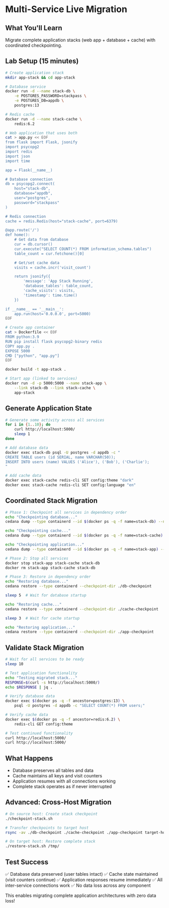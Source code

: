 # Multi-Service Live Migration

## What You'll Learn
Migrate complete application stacks (web app + database + cache) with coordinated checkpointing.

## Lab Setup (15 minutes)
```bash
# Create application stack
mkdir app-stack && cd app-stack

# Database service
docker run -d --name stack-db \
    -e POSTGRES_PASSWORD=stackpass \
    -e POSTGRES_DB=appdb \
    postgres:13

# Redis cache
docker run -d --name stack-cache \
    redis:6.2

# Web application that uses both
cat > app.py << EOF
from flask import Flask, jsonify
import psycopg2
import redis
import json
import time

app = Flask(__name__)

# Database connection
db = psycopg2.connect(
    host="stack-db",
    database="appdb",
    user="postgres",
    password="stackpass"
)

# Redis connection
cache = redis.Redis(host="stack-cache", port=6379)

@app.route('/')
def home():
    # Get data from database
    cur = db.cursor()
    cur.execute("SELECT COUNT(*) FROM information_schema.tables")
    table_count = cur.fetchone()[0]

    # Get/set cache data
    visits = cache.incr('visit_count')

    return jsonify({
        'message': 'App Stack Running',
        'database_tables': table_count,
        'cache_visits': visits,
        'timestamp': time.time()
    })

if __name__ == '__main__':
    app.run(host='0.0.0.0', port=5000)
EOF

# Create app container
cat > Dockerfile << EOF
FROM python:3.9
RUN pip install flask psycopg2-binary redis
COPY app.py .
EXPOSE 5000
CMD ["python", "app.py"]
EOF

docker build -t app-stack .

# Start app (linked to services)
docker run -d -p 5000:5000 --name stack-app \
    --link stack-db --link stack-cache \
    app-stack
```

## Generate Application State
```bash
# Generate some activity across all services
for i in {1..10}; do
    curl http://localhost:5000/
    sleep 1
done

# Add database data
docker exec stack-db psql -U postgres -d appdb -c "
CREATE TABLE users (id SERIAL, name VARCHAR(50));
INSERT INTO users (name) VALUES ('Alice'), ('Bob'), ('Charlie');
"

# Add cache data
docker exec stack-cache redis-cli SET config:theme "dark"
docker exec stack-cache redis-cli SET config:language "en"
```

## Coordinated Stack Migration
```bash
# Phase 1: Checkpoint all services in dependency order
echo "Checkpointing database..."
cedana dump --type containerd --id $(docker ps -q -f name=stack-db) --name db-checkpoint

echo "Checkpointing cache..."
cedana dump --type containerd --id $(docker ps -q -f name=stack-cache) --name cache-checkpoint

echo "Checkpointing application..."
cedana dump --type containerd --id $(docker ps -q -f name=stack-app) --name app-checkpoint

# Phase 2: Stop all services
docker stop stack-app stack-cache stack-db
docker rm stack-app stack-cache stack-db

# Phase 3: Restore in dependency order
echo "Restoring database..."
cedana restore --type containerd --checkpoint-dir ./db-checkpoint

sleep 5  # Wait for database startup

echo "Restoring cache..."
cedana restore --type containerd --checkpoint-dir ./cache-checkpoint

sleep 3  # Wait for cache startup

echo "Restoring application..."
cedana restore --type containerd --checkpoint-dir ./app-checkpoint
```

## Validate Stack Migration
```bash
# Wait for all services to be ready
sleep 10

# Test application functionality
echo "Testing migrated stack..."
RESPONSE=$(curl -s http://localhost:5000/)
echo $RESPONSE | jq .

# Verify database data
docker exec $(docker ps -q -f ancestor=postgres:13) \
    psql -U postgres -d appdb -c "SELECT COUNT(*) FROM users;"

# Verify cache data
docker exec $(docker ps -q -f ancestor=redis:6.2) \
    redis-cli GET config:theme

# Test continued functionality
curl http://localhost:5000/
curl http://localhost:5000/
```

## What Happens
- Database preserves all tables and data
- Cache maintains all keys and visit counters
- Application resumes with all connections working
- Complete stack operates as if never interrupted

## Advanced: Cross-Host Migration
```bash
# On source host: Create stack checkpoint
./checkpoint-stack.sh

# Transfer checkpoints to target host
rsync -av ./db-checkpoint ./cache-checkpoint ./app-checkpoint target-host:/tmp/

# On target host: Restore complete stack
./restore-stack.sh /tmp/
```

## Test Success
✅ Database data preserved (user tables intact)
✅ Cache state maintained (visit counters continue)
✅ Application responses resume immediately
✅ All inter-service connections work
✅ No data loss across any component

This enables migrating complete application architectures with zero data loss!